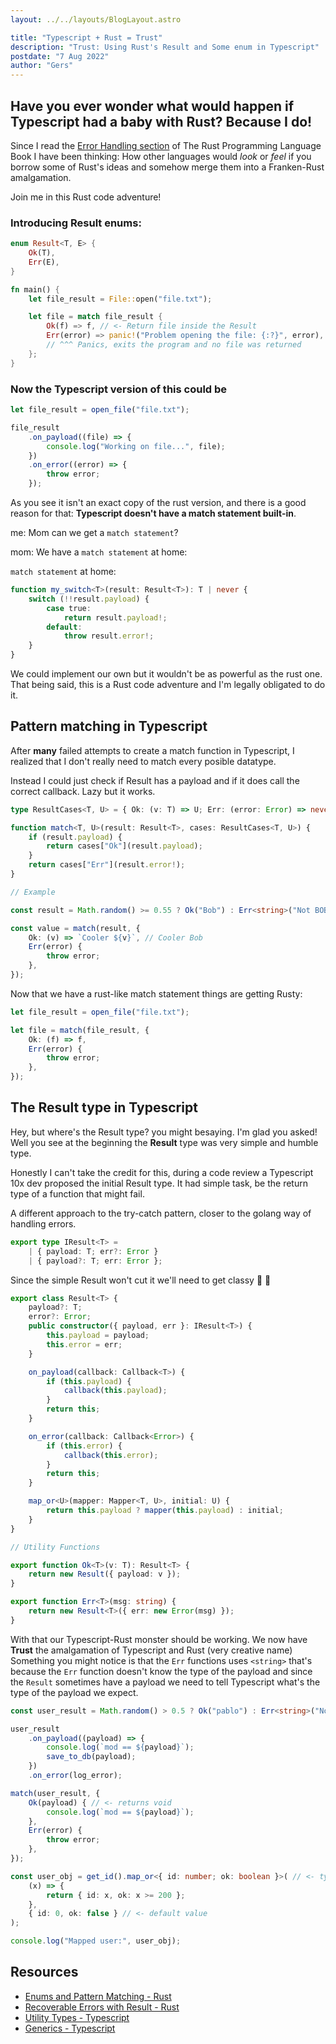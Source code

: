 ```yaml
---
layout: ../../layouts/BlogLayout.astro

title: "Typescript + Rust = Trust"
description: "Trust: Using Rust's Result and Some enum in Typescript"
postdate: "7 Aug 2022"
author: "Gers"
---
```


## Have you ever wonder what would happen if Typescript had a baby with Rust? Because I do!

Since I read the [Error Handling section](https://doc.rust-lang.org/book/ch09-02-recoverable-errors-with-result.html?highlight=Result#recoverable-errors-with-result) of The Rust Programming Language Book I have been thinking: How other languages would _look_ or _feel_ if you borrow some of Rust's ideas and somehow merge them into a Franken-Rust amalgamation.

Join me in this Rust code adventure!

### Introducing Result enums:
```rs
enum Result<T, E> {
    Ok(T),
    Err(E),
}
```

```rs
fn main() {
    let file_result = File::open("file.txt");

    let file = match file_result {
        Ok(f) => f, // <- Return file inside the Result
        Err(error) => panic!("Problem opening the file: {:?}", error), 
        // ^^^ Panics, exits the program and no file was returned
    };
}
```

### Now the Typescript version of this could be
```ts
let file_result = open_file("file.txt");

file_result
    .on_payload((file) => {
        console.log("Working on file...", file);
    })
    .on_error((error) => {
        throw error;
    });
```

As you see it isn't an exact copy of the rust version, and there is a good reason for that: **Typescript doesn't have a match statement built-in**.

me: Mom can we get a `match statement`?

mom: We have a `match statement` at home:

`match statement` at home:

```ts
function my_switch<T>(result: Result<T>): T | never {
    switch (!!result.payload) {
        case true:
            return result.payload!;
        default:
            throw result.error!;
    }
}
```

We could implement our own but it wouldn't be as powerful as the rust one. That being said, this is a Rust code adventure and I'm legally obligated to do it.

## Pattern matching in Typescript

After **many** failed attempts to create a match function in Typescript, I realized that I don't really need to match every posible datatype.

Instead I could just check if Result has a payload and if it does call the correct callback. Lazy but it works.

```ts
type ResultCases<T, U> = { Ok: (v: T) => U; Err: (error: Error) => never };

function match<T, U>(result: Result<T>, cases: ResultCases<T, U>) {
    if (result.payload) {
        return cases["Ok"](result.payload);
    }
    return cases["Err"](result.error!);
}

// Example

const result = Math.random() >= 0.55 ? Ok("Bob") : Err<string>("Not BOB");

const value = match(result, {
    Ok: (v) => `Cooler ${v}`, // Cooler Bob
    Err(error) {
        throw error;
    },
});
```

Now that we have a rust-like match statement things are getting Rusty:

```ts
let file_result = open_file("file.txt");

let file = match(file_result, {
    Ok: (f) => f,
    Err(error) {
        throw error;
    },
});
```
## The Result type in Typescript
Hey, but where's the Result type? you might besaying. I'm glad you asked! Well you see at the beginning the **Result** type was very simple and humble type.

Honestly I can't take the credit for this, during a code review a Typescript 10x dev proposed the initial Result type.
It had simple task, be the return type of a function that might fail.

A different approach to the try-catch pattern, closer to the golang way of handling errors.

```ts
export type IResult<T> =
    | { payload: T; err?: Error }
    | { payload?: T; err: Error };
```

Since the simple Result won't cut it we'll need to get classy 🎩 🧐

```ts
export class Result<T> {
    payload?: T;
    error?: Error;
    public constructor({ payload, err }: IResult<T>) {
        this.payload = payload;
        this.error = err;
    }

    on_payload(callback: Callback<T>) {
        if (this.payload) {
            callback(this.payload);
        }
        return this;
    }

    on_error(callback: Callback<Error>) {
        if (this.error) {
            callback(this.error);
        }
        return this;
    }

    map_or<U>(mapper: Mapper<T, U>, initial: U) {
        return this.payload ? mapper(this.payload) : initial;
    }
}

// Utility Functions

export function Ok<T>(v: T): Result<T> {
    return new Result({ payload: v });
}

export function Err<T>(msg: string) {
    return new Result<T>({ err: new Error(msg) });
}
```

With that our Typescript-Rust monster should be working. We now have **Trust** the amalgamation of Typescript and Rust (very creative name)
Something you might notice is that the `Err` functions uses `<string>` that's because the `Err` function doesn't know the type of the payload
and since the `Result` sometimes have a payload we need to tell Typescript what's the type of the payload we expect.

```ts
const user_result = Math.random() > 0.5 ? Ok("pablo") : Err<string>("No pablo");

user_result
    .on_payload((payload) => {
        console.log(`mod == ${payload}`);
        save_to_db(payload);
    })
    .on_error(log_error);

match(user_result, {
    Ok(payload) { // <- returns void
        console.log(`mod == ${payload}`);
    },
    Err(error) {
        throw error;
    },
});

const user_obj = get_id().map_or<{ id: number; ok: boolean }>( // <- type is optional
    (x) => {
        return { id: x, ok: x >= 200 };
    },
    { id: 0, ok: false } // <- default value
);

console.log("Mapped user:", user_obj);
```

## Resources

- [Enums and Pattern Matching - Rust](https://doc.rust-lang.org/book/ch06-00-enums.html)
- [Recoverable Errors with Result - Rust](https://doc.rust-lang.org/book/ch09-02-recoverable-errors-with-result.html)
- [Utility Types - Typescript](https://www.typescriptlang.org/docs/handbook/utility-types.html)
- [Generics - Typescript](https://www.typescriptlang.org/docs/handbook/2/generics.html)